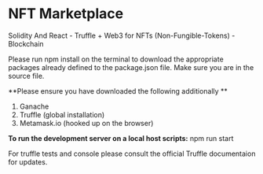 # NFT Marketplace

Solidity And React - Truffle + Web3 for NFTs (Non-Fungible-Tokens) - Blockchain

Please run npm install on the terminal to download the appropriate packages already defined to the package.json file.
Make sure you are in the source file.

**Please ensure you have downloaded the following additionally **

1. Ganache
2. Truffle (global installation)
3. Metamask.io (hooked up on the browser)

**To run the development server on a local host scripts:** npm run start

For truffle tests and console please consult the official Truffle documentaion for updates.
